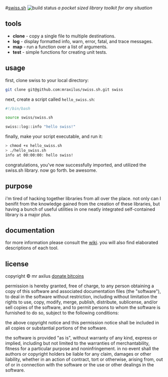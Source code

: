 #[swiss.sh][1] ![build status][2]
*a pocket sized library toolkit for any situation*

## tools
* **clone** - copy a single file to multiple destinations.
* **log** - display formatted info, warn, error, fatal, and trace messages.
* **map** - run a function over a list of arguments.
* **test** - simple functions for creating unit tests.

## usage
first, clone swiss to your local directory:
```sh
git clone git@github.com:mraxilus/swiss.sh.git swiss
```

next, create a script called `hello_swiss.sh`:
```sh
#!/bin/bash

source swiss/swiss.sh

swiss::log::info "hello swiss!"
```

finally, make your script executable, and run it:
```sh
> chmod +x hello_swiss.sh
> ./hello_swiss.sh
info at 00:00:00: hello swiss!
```
congratulations, you've now successfully imported, and utilized the swiss.sh
library. now go forth. be awesome.

## purpose
i'm tired of hacking together libraries from all over the place. not only can
I benifit from the knowledge gained from the creation of these libraries, but
having a bunch of useful utilities in one neatly integrated self-contained
library is a major plus.

## documentation
for more information please consult the [wiki][3]. you will also find elaborated
descriptions of each tool.

## license
copyright © mr axilus <a class="coinbase-button" data-code="c060c048abd9fe7b4f36021738451bed" data-button-style="donation_small" href="https://coinbase.com/checkouts/c060c048abd9fe7b4f36021738451bed">donate bitcoins</a><script src="https://coinbase.com/assets/button.js" type="text/javascript"></script>

permission is hereby granted, free of charge, to any person obtaining a copy of
this software and associated documentation files (the "software"), to deal in
the software without restriction, including without limitation the rights to
use, copy, modify, merge, publish, distribute, sublicense, and/or sell copies of
the software, and to permit persons to whom the software is furnished to do so,
subject to the following conditions:

the above copyright notice and this permission notice shall be included in all
copies or substantial portions of the software.

the software is provided "as is", without warranty of any kind, express or
implied, including but not limited to the warranties of merchantability, fitness
for a particular purpose and noninfringement. in no event shall the authors or
copyright holders be liable for any claim, damages or other liability, whether
in an action of contract, tort or otherwise, arising from, out of or in
connection with the software or the use or other dealings in the software.

[1]: mraxil.us "swiss.sh"
[2]: https://secure.travis-ci.org/mraxilus/swiss.sh.png?branch=master
[3]: https://github.com/mraxilus/swiss.sh/wiki
[4]: http://api.flattr.com/button/flattr-badge-large.png
[5]: https://flattr.com/profile/mraxilus
